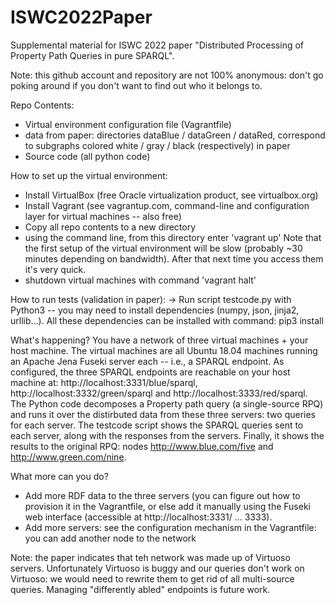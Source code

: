 # ISWC2022Paper

Supplemental material for ISWC 2022 paper "Distributed Processing of Property Path Queries in pure SPARQL".

Note: this github account and repository are not 100% anonymous: don't go poking around if you don't want to find out who it belongs to.

Repo Contents: 
* Virtual environment configuration file (Vagrantfile)
* data from paper: directories dataBlue / dataGreen / dataRed, correspond to subgraphs colored white / gray / black (respectively) in paper
* Source code (all python code)

How to set up the virtual environment:
- Install VirtualBox (free Oracle virtualization product, see virtualbox.org)
- Install Vagrant (see vagrantup.com, command-line and configuration layer for virtual machines -- also free)
- Copy all repo contents to a new directory
- using the command line, from this directory enter 'vagrant up'
Note that the first setup of the virtual environment will be slow (probably ~30 minutes depending on bandwidth). After that next time you access them it's very quick.
- shutdown virtual machines with command 'vagrant halt'

How to run tests (validation in paper):
-> Run script testcode.py with Python3 -- you may need to install dependencies (numpy, json, jinja2, urllib...). All these dependencies can be installed with command: pip3 install <package name>
 
What's happening?
You have a network of three virtual machines + your host machine. The virtual machines are all Ubuntu 18.04 machines running an Apache Jena Fuseki server each -- i.e., a SPARQL endpoint. As configured, the three SPARQL endpoints are reachable on your host machine at: http://localhost:3331/blue/sparql, http://localhost:3332/green/sparql and http://localhost:3333/red/sparql. The Python code decomposes a Property path query (a single-source RPQ) and runs it over the distirbuted data from these three servers: two queries for each server. The testcode script shows the SPARQL queries sent to each server, along with the responses from the servers. Finally, it shows the results to the original RPQ: nodes http://www.blue.com/five and http://www.green.com/nine.

What more can you do?
- Add more RDF data to the three servers (you can figure out how to provision it in the Vagrantfile, or else add it manually using the Fuseki web interface (accessible at http://localhost:3331/ ... 3333).
- Add more servers: see the configuration mechanism in the Vagrantfile: you can add another node to the network

Note: the paper indicates that teh network was made up of Virtuoso servers. Unfortunately Virtuoso is buggy and our queries don't work on Virtuoso: we would need to rewrite them to get rid of all multi-source queries. Managing "differently abled" endpoints is future work.
